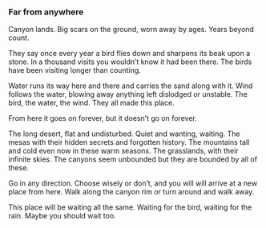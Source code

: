 ### Far from anywhere

Canyon lands. Big scars on the ground, worn away by ages. Years beyond count.

They say once every year a bird flies down and sharpens its beak upon a stone. In a thousand visits you wouldn’t know it had been there. The birds have been visiting longer than counting. 

Water runs its way here and there and carries the sand along with it. Wind follows the water, blowing away anything left dislodged or unstable. The bird, the water, the wind. They all made this place.

From here it goes on forever, but it doesn’t go on forever.

The long desert, flat and undisturbed. Quiet and wanting, waiting. The mesas with their hidden secrets and forgotten history. The mountains tall and cold even now in these warm seasons. The grasslands, with their infinite skies. The canyons seem unbounded but they are bounded by all of these. 

Go in any direction. Choose wisely or don’t, and you will will arrive at a new place from here. Walk along the canyon rim or turn around and walk away. 

This place will be waiting all the same. Waiting for the bird, waiting for the rain. Maybe you should wait too. 